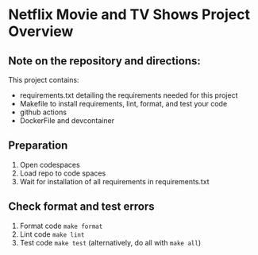 # Netflix Movie and TV Shows Project Overview




## Note on the repository and directions:
This project contains:
* requirements.txt detailing the requirements needed for this project
* Makefile to install requirements, lint, format, and test your code
* github actions 
* DockerFile and devcontainer


## Preparation
1. Open codespaces 
2. Load repo to code spaces
2. Wait for installation of all requirements in requirements.txt

## Check format and test errors
1. Format code `make format`
2. Lint code `make lint`
3. Test code `make test`
(alternatively, do all with `make all`)


